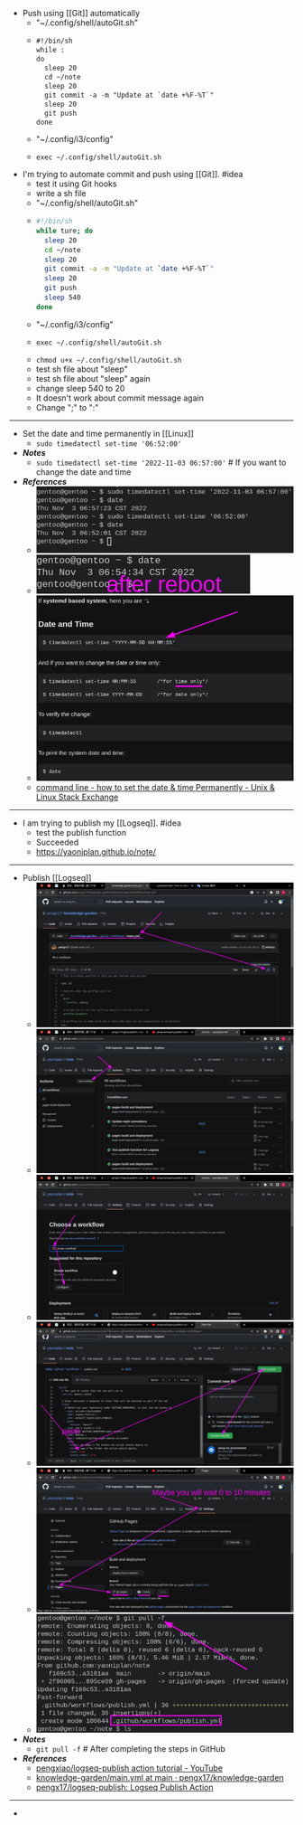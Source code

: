 - Push using [[Git]] automatically
	- "~/.config/shell/autoGit.sh"
	- ```
	  #!/bin/sh
	  while :
	  do
	    sleep 20
	    cd ~/note
	    sleep 20
	    git commit -a -m "Update at `date +%F-%T`"
	    sleep 20
	    git push
	  done
	  ```
	- "~/.config/i3/config"
	- ```
	  exec ~/.config/shell/autoGit.sh
	  ```
- I'm trying to automate commit and push using [[Git]]. #idea
	- test it using Git hooks
	- write a sh file
	- "~/.config/shell/autoGit.sh"
	- ```sh
	  #!/bin/sh
	  while ture; do
	    sleep 20
	    cd ~/note
	    sleep 20
	    git commit -a -m "Update at `date +%F-%T`"
	    sleep 20
	    git push
	    sleep 540
	  done
	  ```
	- "~/.config/i3/config"
	- ```
	  exec ~/.config/shell/autoGit.sh
	  ```
	- `chmod u+x ~/.config/shell/autoGit.sh`
	- test sh file about "sleep"
	- test sh file about "sleep" again
	- change sleep 540 to 20
	- It doesn't work about commit message again
	- Change ";" to ":"
- ---
- Set the date and time permanently in [[Linux]]
	- `sudo timedatectl set-time '06:52:00'`
- ***Notes***
	- `sudo timedatectl set-time '2022-11-03 06:57:00'` # If you want to change the date and time
- ***References***
	- ![image.png](../assets/image_1667429608754_0.png)
	- ![image.png](../assets/image_1667429741856_0.png)
	- ![image.png](../assets/image_1667430437533_0.png)
	- [command line - how to set the date & time Permanently - Unix & Linux Stack Exchange](https://unix.stackexchange.com/questions/302754/how-to-set-the-date-time-permanently)
- ---
- I am trying to publish my [[Logseq]]. #idea
	- test the publish function
	- Succeeded
	- https://yaoniplan.github.io/note/
- ---
- Publish [[Logseq]]
	- ![image.png](../assets/image_1667455667047_0.png)
	- ![image.png](../assets/image_1667453721921_0.png)
	- ![image.png](../assets/image_1667453816244_0.png)
	- ![image.png](../assets/image_1667453951302_0.png)
	- ![image.png](../assets/image_1667454254698_0.png)
	- ![image.png](../assets/image_1667455303748_0.png)
- ***Notes***
	- `git pull -f` # After completing the steps in GitHub
- ***References***
	- [pengxiao/logseq-publish action tutorial - YouTube](https://www.youtube.com/watch?v=UYqJcFEYUsY)
	- [knowledge-garden/main.yml at main · pengx17/knowledge-garden](https://github.com/pengx17/knowledge-garden/blob/main/.github/workflows/main.yml)
	- [pengx17/logseq-publish: Logseq Publish Action](https://github.com/pengx17/logseq-publish)
- ---
-